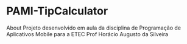 # PAMI-TipCalculator
About Projeto desenvolvido em aula da disciplina de Programação de Aplicativos Mobile para a ETEC Prof Horácio Augusto da Silveira
